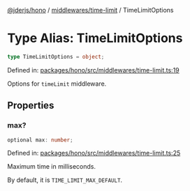 [@jderjs/hono](../../../README.md) / [middlewares/time-limit](../README.md) / TimeLimitOptions

# Type Alias: TimeLimitOptions

```ts
type TimeLimitOptions = object;
```

Defined in: [packages/hono/src/middlewares/time-limit.ts:19](https://github.com/jderstd/hono/blob/e5b2def5701d996fb4f30b7b1af1130fafe72afd/packages/hono/src/middlewares/time-limit.ts#L19)

Options for `timeLimit` middleware.

## Properties

### max?

```ts
optional max: number;
```

Defined in: [packages/hono/src/middlewares/time-limit.ts:25](https://github.com/jderstd/hono/blob/e5b2def5701d996fb4f30b7b1af1130fafe72afd/packages/hono/src/middlewares/time-limit.ts#L25)

Maximum time in milliseconds.

By default, it is `TIME_LIMIT_MAX_DEFAULT`.
